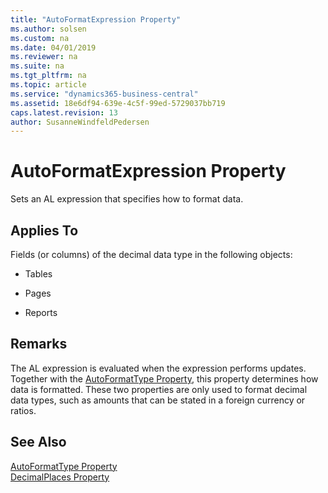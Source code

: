 ```yaml
---
title: "AutoFormatExpression Property"
ms.author: solsen
ms.custom: na
ms.date: 04/01/2019
ms.reviewer: na
ms.suite: na
ms.tgt_pltfrm: na
ms.topic: article
ms.service: "dynamics365-business-central"
ms.assetid: 18e6df94-639e-4c5f-99ed-5729037bb719
caps.latest.revision: 13
author: SusanneWindfeldPedersen
---
```


# AutoFormatExpression Property
Sets an AL expression that specifies how to format data.  
  
## Applies To  
 Fields (or columns) of the decimal data type in the following objects:  
  
-   Tables  
  
-   Pages  
  
-   Reports  
  
## Remarks  
 The AL expression is evaluated when the expression performs updates. Together with the [AutoFormatType Property](devenv-autoformattype-property.md), this property determines how data is formatted. These two properties are only used to format decimal data types, such as amounts that can be stated in a foreign currency or ratios.  
  
## See Also  
 [AutoFormatType Property](devenv-autoformattype-property.md)   
 [DecimalPlaces Property](devenv-decimalplaces-property.md)